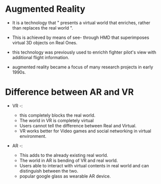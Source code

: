 # Augmented Reality

- It is a technology that " presents a virtual world that enriches, rather than replaces the real world ".

- This is achieved by means of see- through HMD that superimposes virtual 3D objects on Real Ones.

- this technology was previously used to enrichh fighter pilot's view with additional flight information.

- augmented reality became a focus of many research projects in early 1990s.

# Difference between AR and VR

- VR -:
    - this completely blocks the real world.
    - The world in VR is completely virtual
    - Users cannot tell the difference between Real and Virtual.
    - VR works better for Video games and social networking in virtual environment.

- AR -:
    - This adds to the already existing real world.
    - The world in AR is bending of VR and real world.
    - Users able to interact with virtual contents in real world and can distinguish between the two.
    - popular google glass as wearable AR device.

